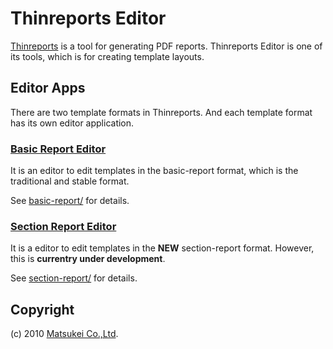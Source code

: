 # Thinreports Editor

[Thinreports](https://github.com/thinreports/thinreports) is a tool for generating PDF reports. Thinreports Editor is one of its tools, which is for creating template layouts.

## Editor Apps

There are two template formats in Thinreports. And each template format has its own editor application.

### [Basic Report Editor](basic-report/)

It is an editor to edit templates in the basic-report format, which is the traditional and stable format.

See [basic-report/](basic-report/) for details.

### [Section Report Editor](section-report/)

It is a editor to edit templates in the **NEW** section-report format. However, this is **currentry under development**.

See [section-report/](section-report/) for details.

## Copyright

(c) 2010 [Matsukei Co.,Ltd](http://www.matsukei.co.jp).
